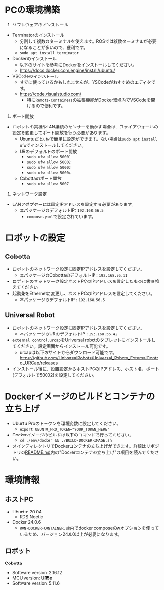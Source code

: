 
# PCの環境構築
1. ソフトウェアのインストール
- Terminatorのインストール
  - 分割して複数のターミナルを使えます。ROSでは複数ターミナルが必要になることが多いので、便利です。
  - ```sudo apt install terminator```
- Dockerのインストール
  - 以下のサイトを参考にDockerをインストールしてください。
  - https://docs.docker.com/engine/install/ubuntu/
- VSCodeのインストール
  - すでに使っているかもしれませんが、VSCodeがおすすめのエディタです。
  - https://code.visualstudio.com/
    - 特に`Remote-Containers`の拡張機能がDocker環境内でVSCodeを開けるので便利です。

1. ポート開放
- ロボットの実機やLAN接続のセンサーを動かす場合は、ファイアウォールの設定を変更してポート開放を行う必要があります。
  - Ubuntuだと`ufw`で簡単に設定ができます。ない場合は```sudo apt install ufw```でインストールしてください。
  - URのデフォルトのポート開放
    - ```sudo ufw allow 50001```
    - ```sudo ufw allow 50002```
    - ```sudo ufw allow 50003```
    - ```sudo ufw allow 50004```
  - Cobottaのポート開放
    - ```sudo ufw allow 5007```

1. ネットワーク設定
- LANアダプターには固定IPアドレスを設定する必要があります。
  - 本パッケージのデフォルトIP: ```192.168.56.5```
    - `compose.yaml`で設定されています。

# ロボットの設定
## Cobotta
- ロボットのネットワーク設定に固定IPアドレスを設定してください。
  - 本パッケージのCobottaのデフォルトIP : ```192.168.56.11```
- ロボットのネットワーク設定ホストPCのIPアドレスを設定したものに書き換えてください
- 起動兼をEthernetに変更し、ホストPCのIPアドレスを設定してください。
  - 本パッケージのデフォルトIP : ```192.168.56.5```

## Universal Robot
- ロボットのネットワーク設定に固定IPアドレスを設定してください。
  - 本パッケージのURのデフォルトIP :  ```192.168.56.42```
- ```external control.urcap```をUniversal robotのタブレットにインストールしてください。設定画面からインストール可能です。
  - urcapは以下のサイトからダウンロード可能です。https://github.com/UniversalRobots/Universal_Robots_ExternalControl_URCap/releases
- インストール後に、設置設定からホストPCのIPアドレス、ホスト名、ポート(デフォルトで50002)を設定してください。

# Dockerイメージのビルドとコンテナの立ち上げ
- Ubuntu Proのトークンを環境変数に設定してください。
  - ```export UBUNTU_PRO_TOKEN="YOUR_TOKEN_HERE"```
- Dockerイメージのビルドは以下のコマンドで行ってください。
  - ```cd ./env/docker && ./BUILD-DOCKER-IMAGE.sh```
- メインディレクトリでDockerコンテナの立ち上げができます。詳細はリポジトリの[README.md](../README.md)内の"Dockerコンテナの立ち上げ"の項目を読んでください。



# 環境情報
## ホストPC
- Ubuntu: 20.04
  - ROS Noetic
- Docker 24.0.6
  - `RUN-DOCKER-CONTAINER.sh`内でdocker composeのwオプションを使っているため、バージョン24.0.0以上が必要になります。 
  
## ロボット
**Cobotta**
  - Software version: 2.16.12
  - MCU version: 
**UR5e**
  - Software version: 5.11.6
